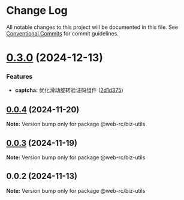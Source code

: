 # Change Log

All notable changes to this project will be documented in this file.
See [Conventional Commits](https://conventionalcommits.org) for commit guidelines.

# [0.3.0](https://github.com/weidyg/web-rc/compare/@web-rc/biz-utils@0.0.4...@web-rc/biz-utils@0.3.0) (2024-12-13)

### Features

- **captcha:** 优化滑动旋转验证码组件 ([2d1d375](https://github.com/weidyg/web-rc/commit/2d1d375751849b659cad76ec55e20d046b5e4da9))

## [0.0.4](https://github.com/weidyg/web-rc/compare/@web-rc/biz-utils@0.0.3...@web-rc/biz-utils@0.0.4) (2024-11-20)

**Note:** Version bump only for package @web-rc/biz-utils

## [0.0.3](https://github.com/weidyg/web-rc/compare/@web-rc/biz-utils@0.0.2...@web-rc/biz-utils@0.0.3) (2024-11-19)

**Note:** Version bump only for package @web-rc/biz-utils

## 0.0.2 (2024-11-13)

**Note:** Version bump only for package @web-rc/biz-utils
